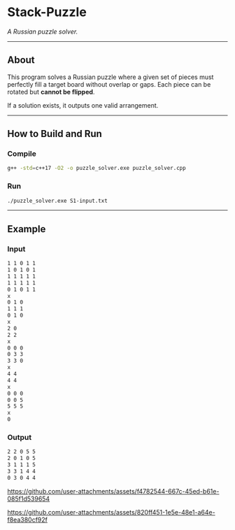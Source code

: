 # Stack-Puzzle

_A Russian puzzle solver._

---

## About

This program solves a Russian puzzle where a given set of pieces must perfectly fill a target board without overlap or gaps. Each piece can be rotated but **cannot be flipped**.

If a solution exists, it outputs one valid arrangement.

---

## How to Build and Run

### Compile

```bash
g++ -std=c++17 -O2 -o puzzle_solver.exe puzzle_solver.cpp
```

### Run

```bash
./puzzle_solver.exe S1-input.txt
```

---

## Example

### Input
```bash
1 1 0 1 1
1 0 1 0 1
1 1 1 1 1
1 1 1 1 1
0 1 0 1 1
x
0 1 0
1 1 1
0 1 0
x
2 0
2 2
x
0 0 0
0 3 3
3 3 0
x
4 4
4 4
x
0 0 0
0 0 5
5 5 5
x
0
```

### Output
```bash
2 2 0 5 5
2 0 1 0 5
3 1 1 1 5
3 3 1 4 4
0 3 0 4 4
```



https://github.com/user-attachments/assets/f4782544-667c-45ed-b61e-085f1d539654


https://github.com/user-attachments/assets/820ff451-1e5e-48e1-a64e-f8ea380cf92f
